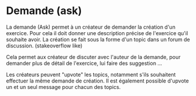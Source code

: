 # Demande (ask)

La demande (Ask) permet à un créateur de demander la création d'un exercice. Pour cela il doit donner une description précise de l'exercice qu'il souhaite avoir. La création se fait sous la forme d'un topic dans un forum de discussion. (stakeoverflow like)

Cela permet aux créateur de discuter avec l'auteur de la demande, pour demander plus de détail de l'exercice, lui faire des suggestion ...

Les créateurs peuvent "upvote" les topics, notamment s'ils souhaitent effectuer la même demande de création. Il est également possible d'upvote un et un seul message pour chacun des topics. 

<!---
Author : Hugo
Validator :
-->
